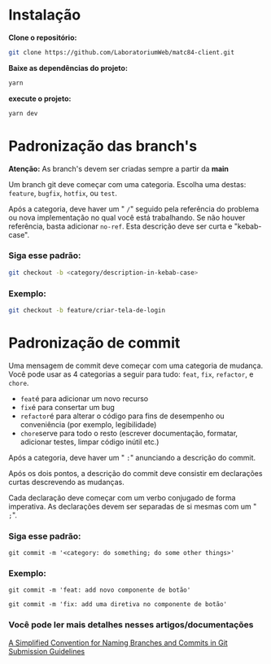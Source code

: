# Instalação

**Clone o repositório:**

```bash
git clone https://github.com/LaboratoriumWeb/matc84-client.git
```

**Baixe as dependências do projeto:**

```bash
yarn
```

**execute o projeto:**

```bash
yarn dev
```

# Padronização das branch's

**Atenção:** As branch's devem ser criadas sempre a partir da **main**

Um branch git deve começar com uma categoria. Escolha uma destas: `feature`, `bugfix`, `hotfix`, ou `test`.

Após a categoria, deve haver um " `/`" seguido pela referência do problema ou nova implementação no qual você está trabalhando. Se não houver referência, basta adicionar `no-ref`. Esta descrição deve ser curta e "kebab-case".

### Siga esse padrão:

```bash
git checkout -b <category/description-in-kebab-case>
```

### Exemplo:

```bash
git checkout -b feature/criar-tela-de-login
```

# Padronização de commit

Uma mensagem de commit deve começar com uma categoria de mudança. Você pode usar as 4 categorias a seguir para tudo: `feat`, `fix`, `refactor`, e `chore`.

- `feat`é para adicionar um novo recurso
- `fix`é para consertar um bug
- `refactor`é para alterar o código para fins de desempenho ou conveniência (por exemplo, legibilidade)
- `chore`serve para todo o resto (escrever documentação, formatar, adicionar testes, limpar código inútil etc.)

Após a categoria, deve haver um " `:`" anunciando a descrição do commit.

Após os dois pontos, a descrição do commit deve consistir em declarações curtas descrevendo as mudanças.

Cada declaração deve começar com um verbo conjugado de forma imperativa. As declarações devem ser separadas de si mesmas com um " `;`".

### Siga esse padrão:

```
git commit -m '<category: do something; do some other things>'

```

### Exemplo:

```
git commit -m 'feat: add novo componente de botão'
```

```
git commit -m 'fix: add uma diretiva no componente de botão'
```

### Você pode ler mais detalhes nesses artigos/documentações

[A Simplified Convention for Naming Branches and Commits in Git](https://dev.to/varbsan/a-simplified-convention-for-naming-branches-and-commits-in-git-il4)
[Submission Guidelines](https://github.com/angular/angular/blob/22b96b9/CONTRIBUTING.md#-commit-message-guidelines)
